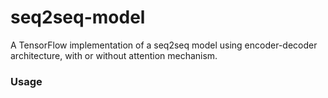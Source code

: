 # seq2seq-model

A TensorFlow implementation of a seq2seq model using encoder-decoder architecture, with or without attention mechanism.

### Usage





